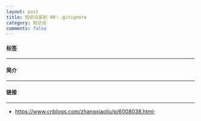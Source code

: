 ```yaml
---
layout: post
title: 知识点系列 98：.gitignore 
category: 知识点
comments: false
---
```

  
#### 标签
---

#### 简介
---
 

#### 链接
---

* <https://www.cnblogs.com/zhangxiaoliu/p/6008038.html>;
 

